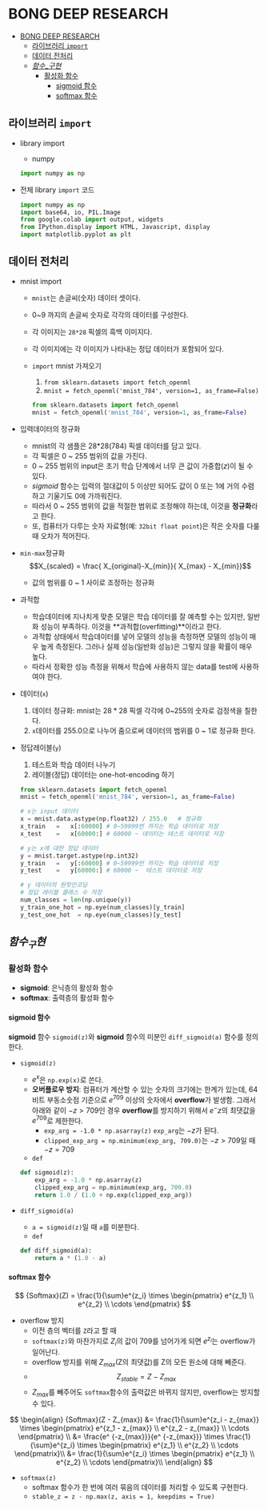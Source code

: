 # BONG DEEP RESEARCH

- [BONG DEEP RESEARCH](#bong-deep-research)
  - [라이브러리 `import`](#라이브러리-import)
  - [데이터 전처리](#데이터-전처리)
  - [$함수\_{구}현$](#함수_구현)
    - [활성화 함수](#활성화-함수)
      - [sigmoid 함수](#sigmoid-함수)
      - [softmax 함수](#softmax-함수)

## 라이브러리 `import`

- library import
  - numpy

  ```python
  import numpy as np
  ```

- 전체 library `import` 코드

  ```python
  import numpy as np
  import base64, io, PIL.Image
  from google.colab import output, widgets
  from IPython.display import HTML, Javascript, display
  import matplotlib.pyplot as plt
  ```

## 데이터 전처리

- mnist import
  - `mnist`는 손글씨(숫자) 데이터 셋이다.
  - 0~9 까지의 손글씨 숫자로 각각의 데이터를 구성한다.
  - 각 이미지는 `28*28` 픽셀의 흑백 이미지다.
  - 각 이미지에는 각 이미지가 나타내는 정답 데이터가 포함되어 있다.
  - `import` mnist 가져오기
    1. `from sklearn.datasets import fetch_openml`
    1. `mnist = fetch_openml('mnist_784', version=1, as_frame=False)`

    ```python
    from sklearn.datasets import fetch_openml
    mnist = fetch_openml('mnist_784', version=1, as_frame=False)
    ```

- 입력데이터의 정규화
  - mnist의 각 샘플은 28*28(784) 픽셀 데이터를 담고 있다.
  - 각 픽셀은 0 ~ 255 범위의 값을 가진다.
  - 0 ~ 255 범위의 input은 초기 학습 단계에서 너무 큰 값이 가중합($z$)이 될 수 있다.
  - $sigmoid$ 함수는 입력의 절대값이 5 이상만 되어도 값이 0 또는 1에 거의 수렴하고 기울기도 0에 가까워진다.
  - 따라서 0 ~ 255 범위의 값을 적절한 범위로 조정해야 하는데, 이것을 **정규화**라고 한다.
  - 또, 컴퓨터가 다루는 숫자 자료형(예: `32bit float point`)은 작은 숫자를 다룰 때 오차가 적어진다.

- `min-max`정규화
  $$X_{scaled} = \frac{ X_{original}-X_{min}}{ X_{max} - X_{min}}$$
  - 값의 범위를 0 ~ 1 사이로 조정하는 정규화

- 과적합
  - 학습데이터에 지나치게 맞춘 모델은 학습 데이터를 잘 예측할 수는 있지만, 일반화 성능이 부족하다. 이것을 **과적합(overfitting)**이라고 한다.
  - 과적합 상태에서 학습데이터를 넣어 모델의 성능을 측정하면 모델의 성능이 매우 높게 측정된다. 그러나 실제 성능(일반화 성능)은 그렇지 않을 확률이 매우 높다.
  - 따라서 정확한 성능 측정을 위해서 학습에 사용하지 않는 data를 test에 사용하여야 한다.

- 데이터(`x`)
  1. 데이터 정규화: mnist는 $28*28$ 픽셀 각각에 0~255의 숫자로 검정색을 칠한다.
  1. `x`데이터를 $255.0$으로 나누어 줌으로써 데이터의 범위를 0 ~ 1로 정규화 한다.

- 정답레이블(`y`)
  1. 테스트와 학습 데이터 나누기
  1. 레이블(정답) 데이터는 one-hot-encoding 하기

  ```python
  from sklearn.datasets import fetch_openml
  mnist = fetch_openml('mnist_784', version=1, as_frame=False)

  # x는 input 데이터
  x = mnist.data.astype(np.float32) / 255.0   # 정규화
  x_train   =   x[:60000] # 0~59999번 까지는 학습 데이터로 저장
  x_test    =   x[60000:] # 60000 ~ 데이터는 테스트 데이터로 저장

  # y는 x에 대한 정답 데이터
  y = mnist.target.astype(np.int32)
  y_train   =   y[:60000] # 0~59999번 까지는 학습 데이터로 저장
  y_test    =   y[60000:] # 60000 ~  테스트 데이터로 저장

  # y 데이터의 원핫인코딩
  # 정답 레이블 클래스 수 저장
  num_classes = len(np.unique(y))
  y_train_one_hot = np.eye(num_classes)[y_train]
  y_test_one_hot  = np.eye(num_classes)[y_test]
  ```

## $함수_{구}현$

### 활성화 함수

- **sigmoid**: 은닉층의 활성화 함수
- **softmax**: 출력층의 활성화 함수

#### sigmoid 함수

**sigmoid** 함수 `sigmoid(z)`와 **sigmoid** 함수의 미분인 `diff_sigmoid(a)` 함수를 정의한다.

- `sigmoid(z)`
  - $e^x$은 `np.exp(x)`로 쓴다.
  - **오버플로우 방지**: 컴퓨터가 계산할 수 있는 숫자의 크기에는 한계가 있는데, 64비트 부동소숫점 기준으로 $e^{709}$ 이상의 숫자에서 **overflow**가 발생함. 그래서 아래와 같이 $-z > 709$인 경우 **overflow**를 방지하기 위해서 $e^-z$의 최댓값을 $e^{709}$로 제한한다.
    - `exp_arg = -1.0 * np.asarray(z)` `exp_arg`는 $-z$가 된다.
    - `clipped_exp_arg = np.minimum(exp_arg, 709.0)`는 $-z > 709$일 때 $-z = 709$
  - `def`

  ```python
  def sigmoid(z):
      exp_arg = -1.0 * np.asarray(z)
      clipped_exp_arg = np.minimum(exp_arg, 709.0)
      return 1.0 / (1.0 + np.exp(clipped_exp_arg))
  ```

- `diff_sigmoid(a)`
  - `a = sigmoid(z)`일 때 `a`를 미분한다.
  - `def`

  ```python
  def diff_sigmoid(a):
      return a * (1.0 - a)
  ```

#### softmax 함수

$$
  {Softmax}(Z) = \frac{1}{\sum}e^{z_i} \times
  \begin{pmatrix}
    e^{z_1} \\
    e^{z_2} \\
    \cdots
  \end{pmatrix}
$$

- overflow 방지
  - 이전 층의 벡터를 `Z`라고 할 때
  - `softmax(z)`와 마찬가지로 $Z_i$의 값이 709를 넘어가게 되면 $e^{z_i}$는 overflow가 일어난다.
  - overflow 방지를 위해 $Z_{max}$(Z의 최댓값)를 Z의 모든 원소에 대해 빼준다.
  -
    $$
      Z_{stable} = Z - Z_{max}
    $$
  - $Z_{max}$를 빼주어도 `softmax`함수의 출력값은 바뀌지 않지만, overflow는 방지할 수 있다.

$$
\begin{align}
 {Softmax}(Z - Z_{max})
  &=
  \frac{1}{\sum}e^{z_i - z_{max}} \times
      \begin{pmatrix}
        e^{z_1 - z_{max}} \\
        e^{z_2 - z_{max}} \\
        \cdots
      \end{pmatrix} \\
  &=
  \frac{e^ {-z_{max}}}{e^ {-z_{max}}} \times
  \frac{1}{\sum}e^{z_i} \times
      \begin{pmatrix}
        e^{z_1} \\
        e^{z_2} \\
        \cdots
      \end{pmatrix}\\
  &=
    \frac{1}{\sum}e^{z_i} \times
      \begin{pmatrix}
        e^{z_1} \\
        e^{z_2} \\
        \cdots
      \end{pmatrix}\\
\end{align}
$$

- `softmax(z)`
  - softmax 함수가 한 번에 여러 묶음의 데이터를 처리할 수 있도록 구현한다.
  - `stable_z = z - np.max(z, axis = 1, keepdims = True)`

